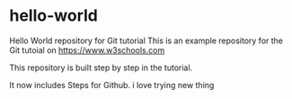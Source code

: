 # hello-world
Hello World repository for Git tutorial
This is an example repository for the Git tutoial on https://www.w3schools.com

This repository is built step by step in the tutorial.

It now includes Steps for Github.
i love trying new thing